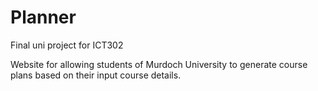 # Planner
Final uni project for ICT302

Website for allowing students of Murdoch University to generate course plans based on their input course details.
